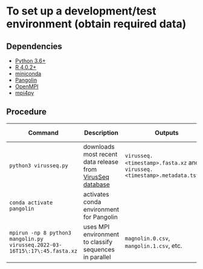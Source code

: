 # To set up a development/test environment (obtain required data)

## Dependencies
* [Python 3.6+](https://www.python.org/downloads/)
* [R 4.0.2+](https://cran.r-project.org/)
* [miniconda](https://docs.conda.io/en/latest/miniconda.html)
* [Pangolin](https://github.com/cov-lineages/pangolin)
* [OpenMPI](https://www.open-mpi.org/)
* [mpi4py](https://mpi4py.readthedocs.io/en/stable/)

## Procedure

| Command | Description | Outputs | Expected time |
|---------|-------------|---------|---------------|
| `python3 virusseq.py` | downloads most recent data release from [VirusSeq database](https://virusseq-dataportal.ca/) | `virusseq.<timestamp>.fasta.xz` and `virusseq.<timestamp>.metadata.tsv.gz` | ~15 minutes |
| `conda activate pangolin` | activates conda environment for Pangolin | | fast |
| `mpirun -np 8 python3 mangolin.py virusseq.2022-03-16T15\:17\:45.fasta.xz` | uses MPI environment to classify sequences in parallel | `magnolin.0.csv`, `mangolin.1.csv`, etc. | ~30 minutes |

 
